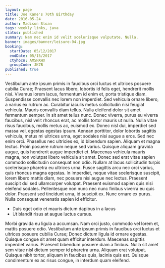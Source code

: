 ```yaml
---
layout: page
title: Joe Kane's 70th Birthday
date: 2016-05-24
author: Madison Sloan
tags: weekly links, java
status: published
summary: Nam nec enim id velit scelerisque vulputate. Nulla.
banner: images/banner/leisure-04.jpg
booking:
  startDate: 05/12/2017
  endDate: 05/15/2017
  ctyhocn: AMSHXHX
  groupCode: JK7B
published: true
---
```

Vestibulum ante ipsum primis in faucibus orci luctus et ultrices posuere cubilia Curae; Praesent lacus libero, lobortis id felis eget, hendrerit mollis nisi. Vivamus lorem lacus, fermentum id enim et, porta tristique diam. Suspendisse convallis nec lorem non imperdiet. Sed vehicula ornare libero, a varius ex rutrum ac. Curabitur iaculis metus sollicitudin nisi feugiat vehicula. Mauris convallis diam tellus. Nulla eleifend dolor sit amet fermentum semper. In sit amet tellus nunc. Donec viverra, purus eu viverra faucibus, nisl velit rhoncus erat, ac mollis tortor mauris ut nulla. Nulla vitae risus faucibus, mollis metus ac, euismod ex. Donec nisl dui, imperdiet sed massa vel, egestas egestas ipsum. Aenean porttitor, dolor lobortis sagittis vehicula, metus mi ultrices urna, eget sodales nisi augue a eros.
Sed nec enim orci. Phasellus nec ultricies ex, id bibendum sapien. Aliquam et magna lectus. Proin posuere rutrum neque sed varius. Quisque aliquam gravida augue, quis hendrerit augue imperdiet et. Maecenas vehicula mauris magna, non volutpat libero vehicula sit amet. Donec sed erat vitae sapien commodo sollicitudin consequat non odio. Nullam at lacus sollicitudin turpis scelerisque pharetra eu ultrices urna. Fusce sagittis arcu nec orci varius, quis rhoncus magna egestas. In imperdiet, neque vitae scelerisque suscipit, lorem libero mattis diam, nec posuere nisi augue nec lectus. Praesent suscipit dui sed ullamcorper volutpat. Praesent euismod sapien quis nisi eleifend sodales. Pellentesque non nunc nec nunc finibus viverra eu quis dolor. Praesent sed tincidunt urna, id suscipit ex. Nunc ornare ex purus. Nulla consequat venenatis sapien id efficitur.

* Duis eget odio et mauris dictum dapibus in a lacus
* Ut blandit risus at augue luctus cursus.

Morbi gravida eu ligula a accumsan. Nam orci justo, commodo vel lorem et, mattis posuere odio. Vestibulum ante ipsum primis in faucibus orci luctus et ultrices posuere cubilia Curae; Donec dictum ligula id ornare egestas. Quisque congue sit amet quam efficitur interdum. Maecenas sagittis imperdiet varius. Praesent bibendum posuere diam a finibus. Nulla sit amet sem vitae nisl dictum semper id pharetra urna. Aliquam erat volutpat. Quisque nibh tortor, aliquam in faucibus quis, lacinia quis est. Quisque condimentum ex ac risus congue, in interdum quam eleifend.

